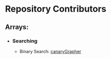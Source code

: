 # Repository Contributors

## Arrays: 
- ### Searching
    - Binary Search: [canaryGrapher](https://github.com/canaryGrapher)
